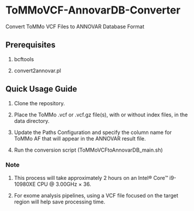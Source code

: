 # ToMMoVCF-AnnovarDB-Converter
Convert ToMMo VCF Files to ANNOVAR Database Format

## Prerequisites
1. bcftools

2. convert2annovar.pl

## Quick Usage Guide
1. Clone the repository.

3. Place the ToMMo .vcf or .vcf.gz file(s), with or without index files, in the data directory.
 
4. Update the Paths Configuration and specify the column name for ToMMo AF that will appear in the ANNOVAR result file.

5. Run the conversion script (ToMMoVCFtoAnnovarDB_main.sh)


### Note
1. This process will take approximately 2 hours on an Intel® Core™ i9-10980XE CPU @ 3.00GHz × 36.

3. For exome analysis pipelines, using a VCF file focused on the target region will help save processing time.
